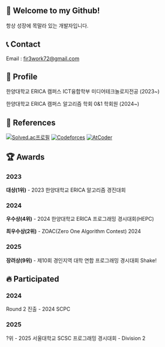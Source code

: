 ## 👋 Welcome to my Github!

항상 성장에 목말라 있는 개발자입니다.


## **📞 Contact**

Email : fir3work72@gmail.com

## **🤵 Profile**

한양대학교 ERICA 캠퍼스 ICT융합학부 미디어테크놀로지전공 (2023~)

한양대학교 ERICA 캠퍼스 알고리즘 학회 0&1 학회원 (2024~)

## **📖 References**

[![Solved.ac프로필](http://mazassumnida.wtf/api/mini/generate_badge?boj=firework72)](https://solved.ac/firework72)
[![Codeforces](https://badges.riever.dev/codeforces/firework72.svg)](https://codeforces.com/profile/firework72)
[![AtCoder](https://badges.riever.dev/atcoder/firework72.svg)](https://atcoder.jp/users/firework72)

## **🏆 Awards**

### 2023

**대상(1위)** - 2023 한양대학교 ERICA 알고리즘 경진대회

### 2024

**우수상(4위)** - 2024 한양대학교 ERICA 프로그래밍 경시대회(HEPC)

**최우수상(2위)** - ZOAC(Zero One Algorithm Contest) 2024

### 2025

**장려상(9위)** - 제10회 경인지역 대학 연합 프로그래밍 경시대회 Shake!

## **🔥 Participated**

### 2024

Round 2 진출 - 2024 SCPC

### 2025

?위 - 2025 서울대학교 SCSC 프로그래밍 경시대회 - Division 2


<!--
**firework72/firework72** is a ✨ _special_ ✨ repository because its `README.md` (this file) appears on your GitHub profile.

Here are some ideas to get you started:

- 🔭 I’m currently working on ...
- 🌱 I’m currently learning ...
- 👯 I’m looking to collaborate on ...
- 🤔 I’m looking for help with ...
- 💬 Ask me about ...
- 📫 How to reach me: ...
- 😄 Pronouns: ...
- ⚡ Fun fact: ...
-->
